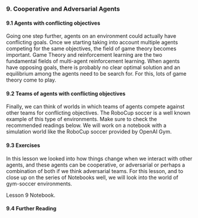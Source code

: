 ### 9. Cooperative and Adversarial Agents

#### 9.1 Agents with conflicting objectives

Going one step further, agents on an environment could actually have conflicting goals. Once we
starting taking into account multiple agents competing for the same objectives, the field of game
theory becomes important. Game Theory and reinforcement learning are the two fundamental fields
of multi-agent reinforcement learning. When agents have opposing goals, there is probably no clear
optimal solution and an equilibrium among the agents need to be search for. For this, lots of game
theory come to play.

#### 9.2 Teams of agents with conflicting objectives

Finally, we can think of worlds in which teams of agents compete against other teams for conflicting
objectives. The RoboCup soccer is a well known example of this type of environments. Make sure to check the
recommended readings below. We will work on a notebook with a simulation world like the RoboCup soccer
provided by OpenAI Gym.

#### 9.3 Exercises

In this lesson we looked into how things change when we interact with other agents, and these agents can be
cooperative, or adversarial or perhaps a combination of both if we think adversarial teams. For this lesson,
and to close up on the series of Notebooks well, we will look into the world of gym-soccer environments.

Lesson 9 Notebook.

#### 9.4 Further Reading
